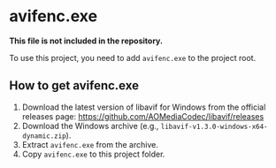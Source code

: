 # avifenc.exe

**This file is not included in the repository.**

To use this project, you need to add `avifenc.exe` to the project root.

## How to get avifenc.exe

1. Download the latest version of libavif for Windows from the official releases page:
   https://github.com/AOMediaCodec/libavif/releases
2. Download the Windows archive (e.g., `libavif-v1.3.0-windows-x64-dynamic.zip`).
3. Extract `avifenc.exe` from the archive.
4. Copy `avifenc.exe` to this project folder. 